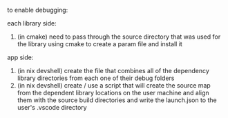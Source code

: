 to enable debugging:

each library side:
1. (in cmake) need to pass through the source directory that was used for the library using cmake to create a param file and install it

app side:
1. (in nix devshell) create the file that combines all of the dependency library directories from each one of their debug folders 
2. (in nix devshell) create / use a script that will create the source map from the dependent library locations on the user machine and align them with the source build directories and write the launch.json to the user's .vscode directory

